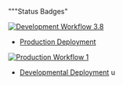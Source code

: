 """Status Badges"

[![Development Workflow 3.8](https://github.com/yn55/final/actions/workflows/dev.yml/badge.svg)](https://github.com/yn55/final/actions/workflows/dev.yml)

* [Production Deployment](https://finaldev.herokuapp.com/)

[![Production Workflow 1](https://github.com/yn55/final/actions/workflows/prod.yml/badge.svg)](https://github.com/yn55/final/actions/workflows/prod.yml)

* [Developmental Deployment](https://finalprod.herokuapp.com/)
u